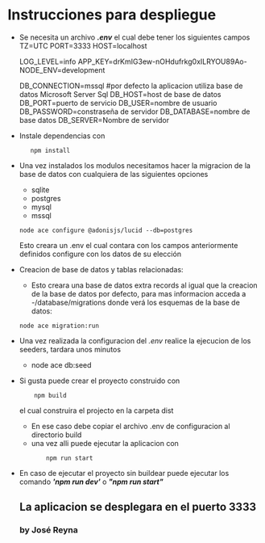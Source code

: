 # Instrucciones para despliegue

- Se necesita un archivo **_.env_** el cual debe tener los siguientes campos
  TZ=UTC
  PORT=3333
  HOST=localhost

  LOG_LEVEL=info
  APP_KEY=drKmIG3ew-nOHdufrkg0xILRYOU89Ao-
  NODE_ENV=development

  DB_CONNECTION=mssql
  #por defecto la aplicacion utiliza base de datos Microsoft Server Sql
  DB_HOST=host de base de datos
  DB_PORT=puerto de servicio
  DB_USER=nombre de usuario
  DB_PASSWORD=constraseña de servidor
  DB_DATABASE=nombre de base datos
  DB_SERVER=Nombre de servidor

- Instale dependencias con
  ```
     npm install
  ```
- Una vez instalados los modulos necesitamos hacer la migracion de la base de datos con cualquiera de las siguientes opciones
  - sqlite
  - postgres
  - mysql
  - mssql
  ```
  node ace configure @adonisjs/lucid --db=postgres
  ```
  Esto creara un .env el cual contara con los campos anteriormente definidos configure con los datos de su elección
- Creacion de base de datos y tablas relacionadas:
  - Esto creara una base de datos extra records al igual que la creacion de la base de datos por defecto, para mas informacion acceda a -/database/migrations donde verá los esquemas de la base de datos:
  ```
  node ace migration:run
  ```
- Una vez realizada la configuracion del _.env_ realice la ejecucion de los seeders, tardara unos minutos
  - node ace db:seed
- Si gusta puede crear el proyecto construido con
  ```
      npm build
  ```
  el cual construira el projecto en la carpeta dist
  - En ese caso debe copiar el archivo .env de configuracion al directorio build
  - una vez alli puede ejecutar la aplicacion con
    ```
        npm run start
    ```
- En caso de ejecutar el proyecto sin buildear puede ejecutar los comando **_'npm run dev'_** o **_"npm run start"_**

  ## La aplicacion se desplegara en el puerto 3333

  ### by José Reyna
